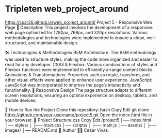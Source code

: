 # Tripleten web_project_around
https://csar26.github.io/web_project_around/
Project 5 - Responsive Web Page
📌 Description
This project involves the development of a responsive web page optimized for 1280px, 768px, and 320px resolutions. Various methodologies and technologies were implemented to ensure a clean, well-structured, and maintainable design.

🛠️ Technologies & Methodologies
BEM Architecture: The BEM methodology was used to structure styles, making the code more organized and easier to read for any developer.
CSS3 & Flexbox: Various combinations of styles and Flexbox functions were implemented to efficiently arrange content blocks.
Animations & Transformations: Properties such as rotate, transform, and other visual effects were applied to enhance user experience.
JavaScript: JavaScript was incorporated to improve the page’s interactivity and functionality.
📱 Responsive Design
The page structure adapts to different screen resolutions, ensuring an optimal experience on desktop, tablets, and mobile devices.

🚀 How to Run the Project
Clone this repository:
bash
Copy
Edit
git clone https://github.com/your-username/project5.git
Open the index.html file in your browser.
📂 Project Structure
css
Copy
Edit
/project5
│── index.html
│── styles/
│   ├── main.css
│── scripts/
│   ├── main.js
│── assets/
│   ├── images/
│── README.md
📌 Author
👨‍💻 Cesar Vivas
